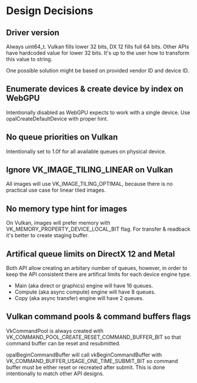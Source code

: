 # Design Decisions

## Driver version

Always uint64_t. Vulkan fills lower 32 bits, DX 12 fills full 64 bits. Other APIs have hardcoded value for lower 32 bits. It's up to the user how to transform this value to string.

One possible solution might be based on provided vendor ID and device ID.

## Enumerate devices & create device by index on WebGPU

Intentionally disabled as WebGPU expects to work with a single device. Use opalCreateDefaultDevice with proper hint.

## No queue priorities on Vulkan

Intentionally set to 1.0f for all available queues on physical device.

## Ignore VK_IMAGE_TILING_LINEAR on Vulkan

All images will use VK_IMAGE_TILING_OPTIMAL, because there is no practical use case for linear tiled images.

## No memory type hint for images

On Vulkan, images will prefer memory with VK_MEMORY_PROPERTY_DEVICE_LOCAL_BIT flag. For transfer & readback it's better to create staging buffer.

## Artifical queue limits on DirectX 12 and Metal

Both API allow creating an arbitary number of queues, however, in order to keep the API consistent there are artifical limits for each device engine type.

- Main (aka direct or graphics) engine will have 16 queues.
- Compute (aka async compute) engine will have 8 queues.
- Copy (aka async transfer) engine will have 2 queues.

## Vulkan command pools & command buffers flags

VkCommandPool is always created with VK_COMMAND_POOL_CREATE_RESET_COMMAND_BUFFER_BIT so that command buffer can be reset and resubmitted.

opalBeginCommandBuffer will call vkBeginCommandBuffer with VK_COMMAND_BUFFER_USAGE_ONE_TIME_SUBMIT_BIT so command buffer must be either reset or recreated after submit. This is done intentionally to match other API designs.